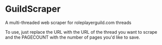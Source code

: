 # GuildScraper
A multi-threaded web scraper for roleplayerguild.com threads

To use, just replace the URL with the URL of the thread you want to scrape and the PAGECOUNT with the number of pages you'd like to save.
